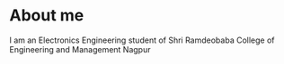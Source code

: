 # About me

I am an Electronics Engineering student of Shri Ramdeobaba College of Engineering and Management Nagpur
